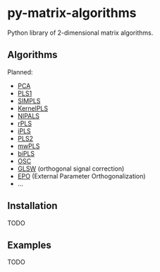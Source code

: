 # py-matrix-algorithms

Python library of 2-dimensional matrix algorithms.

## Algorithms

Planned:

* [PCA](https://web.archive.org/web/20160630035830/http://statmaster.sdu.dk:80/courses/ST02/module05/module.pdf)
* [PLS1](https://web.archive.org/web/20081001154431/http://statmaster.sdu.dk:80/courses/ST02/module07/module.pdf)
* [SIMPLS](http://www.statsoft.com/textbook/partial-least-squares/#SIMPLS)
* [KernelPLS](http://www.plantbreeding.wzw.tum.de/fileadmin/w00bdb/www/kraemer/icml_kernelpls.pdf)
* [NIPALS](http://www.statsoft.com/textbook/partial-least-squares/#NIPALS)
* [rPLS](https://www.researchgate.net/publication/259536250_Recursive_weighted_partial_least_squares_rPLS_An_efficient_variable_selection_method_using_PLS)
* [iPLS](https://www.researchgate.net/publication/247776629_Interval_Partial_Least-Squares_Regression_iPLS_A_Comparative_Chemometric_Study_with_an_Example_from_Near-Infrared_Spectroscopy)
* [PLS2](https://web.archive.org/web/20160702070233/http://statmaster.sdu.dk/courses/ST02/module08/module.pdf)
* [mwPLS]()
* [biPLS](https://www.academia.edu/14468430/Sequential_application_of_backward_interval_partial_least_squares_and_genetic_algorithms_for_the_selection_of_relevant_spectral_regions)
* [OSC](https://www.r-bloggers.com/evaluation-of-orthogonal-signal-correction-for-pls-modeling-osc-pls-and-opls/)
* [GLSW](http://wiki.eigenvector.com/index.php?title=Advanced_Preprocessing:_Multivariate_Filtering#GLSW_Algorithm) (orthogonal signal correction)
* [EPO](http://wiki.eigenvector.com/index.php?title=Advanced_Preprocessing:_Multivariate_Filtering#External_Parameter_Orthogonalization_.28EPO.29) (External Parameter Orthogonalization)
* ...


## Installation

TODO


## Examples

TODO

